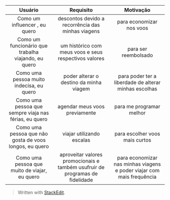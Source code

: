 | Usuário      | Requisito | Motivação     |
| :----:        |    :----:   |          :----: |
| Como um influencer , eu quero | descontos devido a recorrência das minhas viagens | para economizar nos voos  |
| Como um funcionário que trabalha viajando, eu quero   | um histórico com meus voos e seus respectivos valores | para  ser reembolsado |
| Como  uma pessoa muito indecisa, eu quero | poder alterar o destino da minha viagem | para poder ter a liberdade de alterar minhas escolhas |
| Como uma pessoa que sempre viaja nas férias, eu quero | agendar meus voos previamente | para me programar melhor |
| Como uma pessoa que  não gosta de voos longos, eu quero | viajar utilizando escalas | para escolher voos mais curtos |
| Como uma pessoa que  muito de viajar, eu quero | aproveitar valores promocionais e também usufruir de programas de fidelidade | para economizar nas minhas viagens e poder viajar com mais frequência |






> Written with [StackEdit](https://stackedit.io/).
